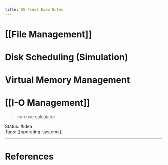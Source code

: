 ```yaml
---
title: OS Final Exam Notes
---
```

# [[File Management]]

# Disk Scheduling (Simulation)

# Virtual Memory Management

# [[I-O Management]]

> can use calculator

Status: #idea  
Tags:  [[operating-systems]]

---
# References
